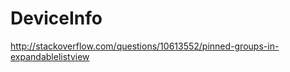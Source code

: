 DeviceInfo
==========

http://stackoverflow.com/questions/10613552/pinned-groups-in-expandablelistview